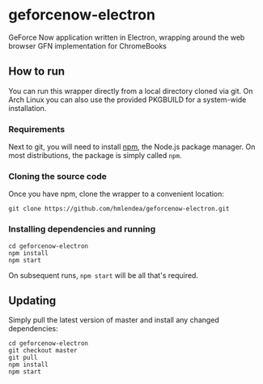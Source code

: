 # geforcenow-electron
GeForce Now application written in Electron, wrapping around the web browser GFN implementation for ChromeBooks
## How to run
You can run this wrapper directly from a local directory cloned via git. On Arch Linux you can also use the provided PKGBUILD for a system-wide installation.
### Requirements
Next to git, you will need to install [npm](https://www.npmjs.com/), the Node.js package manager. On most distributions, the package is simply called `npm`.
### Cloning the source code
Once you have npm, clone the wrapper to a convenient location:
```
git clone https://github.com/hmlendea/geforcenow-electron.git
```
### Installing dependencies and running
```
cd geforcenow-electron
npm install
npm start
```
On subsequent runs, `npm start` will be all that's required.
## Updating
Simply pull the latest version of master and install any changed dependencies:
```
cd geforcenow-electron
git checkout master
git pull
npm install
npm start
```